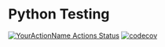 # Python Testing

[![YourActionName Actions Status](https://github.com/fralfaro/python_testing/actions/workflows/testing.yml/badge.svg)](https://github.com/fralfaro/python_testing/actions)
[![codecov](https://codecov.io/gh/fralfaro/python_testing/branch/main/graph/badge.svg)](https://codecov.io/gh/fralfaro/python_testing)










